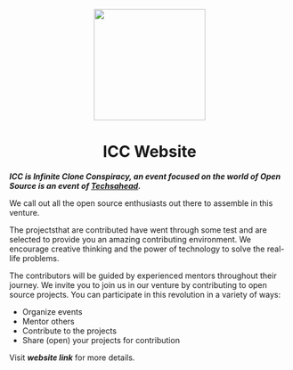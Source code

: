 <p align="center">
  <a><img src="https://github.com/Techsahead/ICC-Website/blob/main/Logos/ICC%20GitHub.png" width="200px"> </a>
</p>
<h1 align="center">ICC Website</h1>

**_ICC is Infinite Clone Conspiracy, an event focused on the world of Open Source is an event of [Techsahead](https://linktr.ee/techsahead)._**

We call out all the open source enthusiasts out there to assemble in this venture.

The projectsthat are contributed have went through some test and are selected to provide you an amazing contributing environment. We encourage creative thinking and the power of technology to solve the real-life problems.

The contributors will be guided by experienced mentors throughout their journey. We invite you to join us in our venture by contributing to open source projects. You can participate in this revolution in a variety of ways:
- Organize events
- Mentor others
- Contribute to the projects
- Share (open) your projects for contribution 

Visit ___website link___ for more details.
